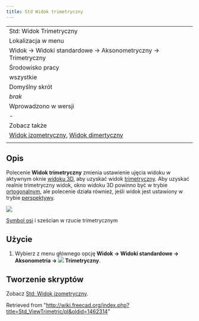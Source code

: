 ```yaml
---
title: Std Widok trimetryczny
---
```

|  |
| --- |
| Std: Widok Trimetryczny |
| Lokalizacja w menu |
| Widok → Widoki standardowe → Aksonometryczny → Trimetryczny |
| Środowisko pracy |
| wszystkie |
| Domyślny skrót |
| *brak* |
| Wprowadzono w wersji |
| - |
| Zobacz także |
| [Widok izometryczny](/Std_ViewIsometric/pl "Std ViewIsometric/pl"), [Widok dimertyczny](/Std_ViewDimetric/pl "Std ViewDimetric/pl") |
|  |

## Opis

Polecenie **Widok trimetryczny** zmienia ustawienie ujęcia widoku w aktywnym oknie [widoku 3D](/3D_view/pl "3D view/pl"), aby uzyskać widok [trimetryczny](https://en.wikipedia.org/wiki/Axonometric_projection#Three_types). Aby uzyskać realnie trimetryczny widok, okno widoku 3D powinno być w trybie [ortogonalnym](/Std_OrthographicCamera/pl "Std OrthographicCamera/pl"), ale polecenie działa również, jeśli widok jest ustawiony w trybie [perspektywy](/Std_PerspectiveCamera/pl "Std PerspectiveCamera/pl").

![](/images/Std_ViewTrimetric_example.svg)

[Symbol osi](/Std_AxisCross/pl "Std AxisCross/pl") i sześcian w rzucie trimetrycznym

## Użycie

1. Wybierz z menu głównego opcję **Widok → Widoki standardowe → Aksonometria → ![](/images/Std_ViewTrimetric.svg) Trimetryczny**.

## Tworzenie skryptów

Zobacz [Std: Widok izometryczny](/Std_ViewIsometric/pl#Tworzenie_skryptów "Std ViewIsometric/pl").

Retrieved from "<http://wiki.freecad.org/index.php?title=Std_ViewTrimetric/pl&oldid=1462314>"